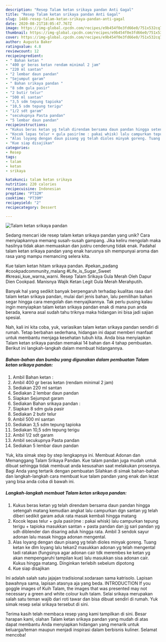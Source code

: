 ```yaml
---
description: "Resep Talam ketan srikaya pandan Anti Gagal"
title: "Resep Talam ketan srikaya pandan Anti Gagal"
slug: 1488-resep-talam-ketan-srikaya-pandan-anti-gagal
date: 2020-08-21T18:05:47.767Z
image: https://img-global.cpcdn.com/recipes/e9b454f0e3fd66e0/751x532cq70/talam-ketan-srikaya-pandan-foto-resep-utama.jpg
thumbnail: https://img-global.cpcdn.com/recipes/e9b454f0e3fd66e0/751x532cq70/talam-ketan-srikaya-pandan-foto-resep-utama.jpg
cover: https://img-global.cpcdn.com/recipes/e9b454f0e3fd66e0/751x532cq70/talam-ketan-srikaya-pandan-foto-resep-utama.jpg
author: Augusta Baker
ratingvalue: 4.8
reviewcount: 12
recipeingredient:
- " Bahan ketan "
- "400 gr beras ketan rendam minimal 2 jam"
- "220 ml santan"
- "2 lembar daun pandan"
- "Sejumput garam"
- " Bahan srikaya pandan "
- "8 sdm gula pasir"
- "2 butir telur"
- "500 ml santan"
- "3,5 sdm tepung tapioka"
- "10,5 sdm tepung terigu"
- "1/2 sdt garam"
- "secukupnya Pasta pandan"
- "5 lembar daun pandan"
recipeinstructions:
- "Kukus beras ketan yg telah direndam bersama daun pandan hingga setengah matang kemudian angkat lalu campurkan dgn santan yg telah diberi sedikit garam aduk rata masak kembali hingga matang"
- "Kocok lepas telur + gula pasir(me : pakai whisk) lalu campurkan tepung terigu + tapioka masukkan santan + pasta pandan dan jg sari pandan yg sdh diblender dan disaring aduk hingga rata. Ambil 3 sendok sayur adonan lalu masak hingga adonan mengental."
- "Alas loyang dengan daun pisang yg telah dioles minyak goreng. Tuang ketan ke dlm loyang lalu tekan2 masukkan adonan yg telah mengental tadi ratakan (fungsinya agar adonan cair tdk merembes ke ketan yg akan mempengaruhi tampilan kue) lalu masukkan sisa adonan cair. Kukus hingga matang. Dinginkan terlebih sebelum dipotong"
- "Kue siap disajikan"
categories:
- Resep
tags:
- talam
- ketan
- srikaya

katakunci: talam ketan srikaya 
nutrition: 220 calories
recipecuisine: Indonesian
preptime: "PT32M"
cooktime: "PT39M"
recipeyield: "2"
recipecategory: Dessert

---
```



![Talam ketan srikaya pandan](https://img-global.cpcdn.com/recipes/e9b454f0e3fd66e0/751x532cq70/talam-ketan-srikaya-pandan-foto-resep-utama.jpg)

Sedang mencari ide resep talam ketan srikaya pandan yang unik? Cara menyiapkannya memang susah-susah gampang. Jika keliru mengolah maka hasilnya tidak akan memuaskan dan justru cenderung tidak enak. Padahal talam ketan srikaya pandan yang enak harusnya sih mempunyai aroma dan rasa yang mampu memancing selera kita.

Kue talam ketan hitam srikaya pandan. #pekan_padang #cookpadcommunity_malang #Life_is_Sugar_Sweet #kreasi_kue_warna_warni. Resep Talam Srikaya Gula Merah Oleh Dapur Dien Cookpad. Manisnya Wajik Ketan Legit Gula Merah Merahputih.

Banyak hal yang sedikit banyak berpengaruh terhadap kualitas rasa dari talam ketan srikaya pandan, mulai dari jenis bahan, lalu pemilihan bahan segar hingga cara mengolah dan menyajikannya. Tak perlu pusing kalau ingin menyiapkan talam ketan srikaya pandan enak di mana pun anda berada, karena asal sudah tahu triknya maka hidangan ini bisa jadi sajian spesial.


Nah, kali ini kita coba, yuk, variasikan talam ketan srikaya pandan sendiri di rumah. Tetap berbahan sederhana, hidangan ini dapat memberi manfaat untuk membantu menjaga kesehatan tubuh kita. Anda bisa menyiapkan Talam ketan srikaya pandan memakai 14 bahan dan 4 tahap pembuatan. Berikut ini langkah-langkah dalam membuat hidangannya.

<!--inarticleads1-->

##### Bahan-bahan dan bumbu yang digunakan dalam pembuatan Talam ketan srikaya pandan:

1. Ambil  Bahan ketan :
1. Ambil 400 gr beras ketan (rendam minimal 2 jam)
1. Sediakan 220 ml santan
1. Sediakan 2 lembar daun pandan
1. Siapkan Sejumput garam
1. Sediakan  Bahan srikaya pandan :
1. Siapkan 8 sdm gula pasir
1. Sediakan 2 butir telur
1. Ambil 500 ml santan
1. Sediakan 3,5 sdm tepung tapioka
1. Sediakan 10,5 sdm tepung terigu
1. Ambil 1/2 sdt garam
1. Ambil secukupnya Pasta pandan
1. Sediakan 5 lembar daun pandan


Yuk, kita simak step by step lengkapnya ini. Membuat Adonan dan Memanggang Talam Srikaya Pandan. Kue talam pandan juga mudah untuk dibuat sehingga tidak membuat anda kesusahan saat melakukan prosesnya. Bagi Anda yang tertarik dengan pembuatan Silahkan di simak bahan-bahan dan langkah-langkah cara membuat kue talam pandan yang enak dan lezat yang bisa anda coba di bawah ini. 

<!--inarticleads2-->

##### Langkah-langkah membuat Talam ketan srikaya pandan:

1. Kukus beras ketan yg telah direndam bersama daun pandan hingga setengah matang kemudian angkat lalu campurkan dgn santan yg telah diberi sedikit garam aduk rata masak kembali hingga matang
1. Kocok lepas telur + gula pasir(me : pakai whisk) lalu campurkan tepung terigu + tapioka masukkan santan + pasta pandan dan jg sari pandan yg sdh diblender dan disaring aduk hingga rata. Ambil 3 sendok sayur adonan lalu masak hingga adonan mengental.
1. Alas loyang dengan daun pisang yg telah dioles minyak goreng. Tuang ketan ke dlm loyang lalu tekan2 masukkan adonan yg telah mengental tadi ratakan (fungsinya agar adonan cair tdk merembes ke ketan yg akan mempengaruhi tampilan kue) lalu masukkan sisa adonan cair. Kukus hingga matang. Dinginkan terlebih sebelum dipotong
1. Kue siap disajikan


Ini adalah salah satu jajajan tradisional.sodaraan sama katrisolo. Lapisan bawahnya sama, lapisan atasnya aja yang beda. INTRODUCTION If you goggle images of Kuih Talam, the images that was presented may not necessary a green and white colour kuih talam. Selai srikaya merupakan salah satu teman wajib dari roti tawar dan bisa dibuat sendiri di rumah. Yuk simak resep selai srikaya tersebut di sini. 

Terima kasih telah membaca resep yang kami tampilkan di sini. Besar harapan kami, olahan Talam ketan srikaya pandan yang mudah di atas dapat membantu Anda menyiapkan hidangan yang menarik untuk keluarga/teman maupun menjadi inspirasi dalam berbisnis kuliner. Selamat mencoba!
